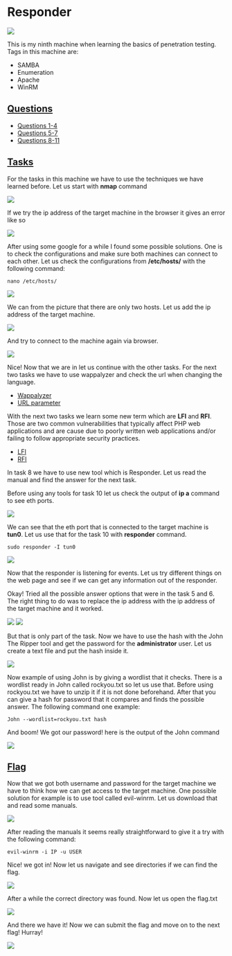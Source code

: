 # Responder

![](Misc/responder_pwnd.PNG)

This is my ninth machine when learning the basics of penetration testing. Tags in this machine are:

- SAMBA
- Enumeration
- Apache
- WinRM

## <ins>**Questions**

* [Questions 1-4](Misc/questions_1.PNG)
* [Questions 5-7](Misc/questions_2.PNG)
* [Questions 8-11](Misc/questions_3.PNG) 

## <ins>**Tasks**

For the tasks in this machine we have to use the techniques we have learned before. Let us start with **nmap** command

![](Misc/nmap.PNG)

If we try the ip address of the target machine in the browser it gives an error like so

![](Misc/connecting_error.PNG)

After using some google for a while I found some possible solutions. One is to check the configurations and make sure both machines can connect to each other. Let us check the configurations from **/etc/hosts/** with the following command:

~~~
nano /etc/hosts/
~~~

![](Misc/nano.PNG)

We can from the picture that there are only two hosts. Let us add the ip address of the target machine. 

![](Misc/nano_2.PNG)

And try to connect to the machine again via browser.

![](Misc/unika.htb.PNG)

Nice! Now that we are in let us continue with the other tasks. For the next two tasks we have to use wappalyzer and check the url when changing the language.

* [Wappalyzer](Misc/wappalyzer.PNG)
* [URL parameter](Misc/language.PNG)

With the next two tasks we learn some new term which are **LFI** and **RFI**. Those are two common vulnerabilities that typically affect PHP web applications and are cause due to poorly written web applications and/or failing to follow appropriate security practices.

* [LFI](Misc/LFI.PNG)
* [RFI](Misc/RFI.PNG)

In task 8 we have to use new tool which is Responder. Let us read the manual and find the answer for the next task.

Before using any tools for task 10 let us check the output of **ip a** command to see eth ports.

![](Misc/ip.PNG)

We can see that the eth port that is connected to the target machine is **tun0**. Let us use that for the task 10 with **responder** command.

~~~
sudo responder -I tun0
~~~

![](Misc/responder.PNG)

Now that the responder is listening for events. Let us try different things on the web page and see if we can get any information out of the responder.

Okay! Tried all the possible answer options that were in the task 5 and 6. The right thing to do was to replace the ip address with the ip address of the target machine and it worked.

![](Misc/task10.PNG)
![](Misc/hash.PNG)

But that is only part of the task. Now we have to use the hash with the John The Ripper tool and get the password for the **administrator** user. Let us create a text file and put the hash inside it.

![](Misc/ls.PNG)

Now example of using John is by giving a wordlist that it checks. There is a wordlist ready in John called rockyou.txt so let us use that. Before using rockyou.txt we have to unzip it if it is not done beforehand. After that you can give a hash for password that it compares and finds the possible answer. The following command one example:

~~~
John --wordlist=rockyou.txt hash
~~~

And boom! We got our password! here is the output of the John command

![](Misc/password.PNG)

## <ins>**Flag**

Now that we got both username and password for the target machine we have to think how we can get access to the target machine. One possible solution for example is to use tool called evil-winrm. Let us download that and read some manuals.

![](Misc/evil-winrm.PNG)

After reading the manuals it seems really straightforward to give it a try with the following command:

~~~
evil-winrm -i IP -u USER
~~~

Nice! we got in! Now let us navigate and see directories if we can find the flag.

![](Misc/evil-winrm-success.PNG)

After a while the correct directory was found. Now let us open the flag.txt

![](Misc/flag.PNG)

And there we have it! Now we can submit the flag and move on to the next flag! Hurray!

![](Misc/flag_1.PNG)